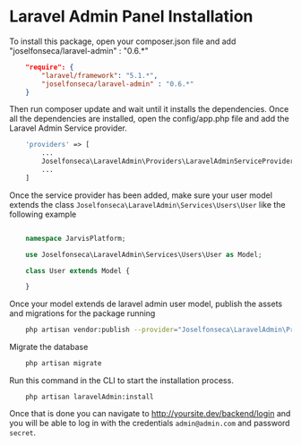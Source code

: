 # Laravel Admin Panel Installation

To install this package, open your composer.json file and add "joselfonseca/laravel-admin" : "0.6.*"

```json
    "require": {
        "laravel/framework": "5.1.*",
        "joselfonseca/laravel-admin" : "0.6.*"
    }
```
Then run composer update and wait until it installs the dependencies.
Once all the dependencies are installed, open the config/app.php file and add the Laravel Admin Service provider.

```php
    'providers' => [
        ...
        Joselfonseca\LaravelAdmin\Providers\LaravelAdminServiceProvider::class,
        ...
    ]
```

Once the service provider has been added, make sure your user model extends the class `Joselfonseca\LaravelAdmin\Services\Users\User` like the following example

```php

    namespace JarvisPlatform;

    use Joselfonseca\LaravelAdmin\Services\Users\User as Model;

    class User extends Model {

    }

```

Once your model extends de laravel admin user model, publish the assets and migrations for the package running

```bash
    php artisan vendor:publish --provider="Joselfonseca\LaravelAdmin\Providers\LaravelAdminServiceProvider"
```

Migrate the database

```php
    php artisan migrate
```

Run this command in the CLI to start the installation process.

```
    php artisan laravelAdmin:install
```

Once that is done you can navigate to http://yoursite.dev/backend/login and you will be able to log in with the credentials `admin@admin.com` and password `secret`.